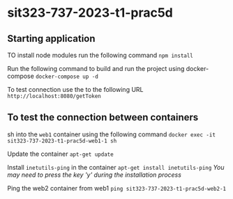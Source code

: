 # sit323-737-2023-t1-prac5d

## Starting application

TO install node modules run the following command
`npm install`

Run the following command to build and run the project using docker-compose
`docker-compose up -d`

To test connection use the to the following URL
`http://localhost:8080/getToken`

## To test the connection between containers

sh into the `web1` container using the following command
`docker exec -it sit323-737-2023-t1-prac5d-web1-1 sh`

Update the container
`apt-get update`

Install `inetutils-ping` in the container
`apt-get install inetutils-ping`
_You may need to press the key 'y' during the installation process_

Ping the web2 container from web1
`ping sit323-737-2023-t1-prac5d-web2-1`
